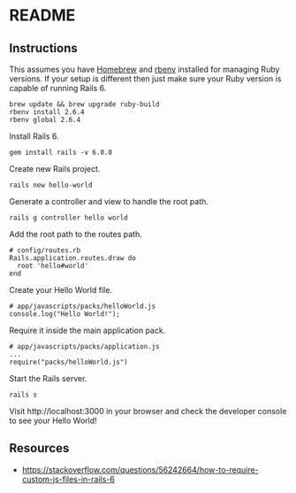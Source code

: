 # README

## Instructions

This assumes you have [Homebrew](https://brew.sh/) and [rbenv](https://github.com/rbenv/rbenv) installed for managing Ruby versions. If your setup is different then just make sure your Ruby version is capable of running Rails 6.

    brew update && brew upgrade ruby-build
    rbenv install 2.6.4
    rbenv global 2.6.4

Install Rails 6.

    gem install rails -v 6.0.0

Create new Rails project.

    rails new hello-world

Generate a controller and view to handle the root path.

    rails g controller hello world

Add the root path to the routes path.

    # config/routes.rb
    Rails.application.routes.draw do
      root 'hello#world'
    end

Create your Hello World file.

    # app/javascripts/packs/helloWorld.js
    console.log("Hello World!");

Require it inside the main application pack.

    # app/javascripts/packs/application.js
    ...
    require("packs/helloWorld.js")

Start the Rails server.

    rails s

Visit http://localhost:3000 in your browser and check the developer console to see your Hello World!

## Resources

* https://stackoverflow.com/questions/56242664/how-to-require-custom-js-files-in-rails-6